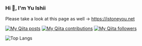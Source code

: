 ### Hi 👋, I'm Yu Ishii

Please take a look at this page as well → https://istoneyou.net

[![My Qiita posts](https://qiita-badge.apiapi.app/s/istone/posts.svg)](http://qiita.com/istone)
[![My Qiita contributions](https://qiita-badge.apiapi.app/s/istone/contributions.svg)](http://qiita.com/istone)
[![My Qiita followers](https://qiita-badge.apiapi.app/s/istone/followers.svg)](http://qiita.com/istone)

![Top Langs](https://github-readme-stats.vercel.app/api/top-langs/?username=istone-you&langs_count=10&layout=compact&hide=html,css,scss,smarty,jinja,makefile,dockerfile)

